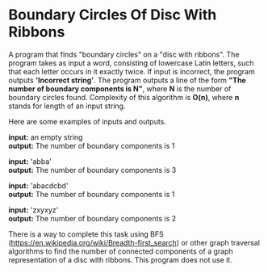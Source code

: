 # Boundary Circles Of Disc With Ribbons
A program that finds "boundary circles" on a "disc with ribbons".
The program takes as input a word, consisting of lowercase Latin letters, such that each letter occurs in it exactly twice. If input is incorrect, the program outputs **'Incorrect string'**. The program outputs a line of the form **"The number of boundary components is N"**, where **N** is the number of boundary circles found. Complexity of this algorithm is **O(n)**, where **n** stands for length of an input string.

Here are some examples of inputs and outputs. 

**input:** an empty string\
**output:** The number of boundary components is 1

**input:** 'abba'\
**output:** The number of boundary components is 3

**input:** 'abacdcbd'\
**output:** The number of boundary components is 1

**input:** 'zxyxyz'\
**output:** The number of boundary components is 2

There is a way to complete this task using BFS (https://en.wikipedia.org/wiki/Breadth-first_search) or other graph traversal algorithms to find the number of connected components of a graph representation of a disc with ribbons. This program does not use it.

